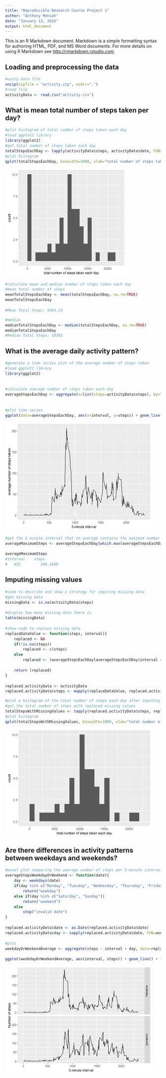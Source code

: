 ```yaml
---
title: "Reproducible Research Course Project 1"
author: "Anthony Mensah"
date: "January 13, 2016"
output: html_document
---
```


This is an R Markdown document. Markdown is a simple formatting syntax for authoring HTML, PDF, and MS Word documents. For more details on using R Markdown see <http://rmarkdown.rstudio.com>.


## Loading and preprocessing the data
```r
#unzip data file
unzip(zipfile = "activity.zip", exdir=".")
#read file
activityData <- read.csv("activity.csv")
```


## What is mean total number of steps taken per day?
```r
#plot histogram of total number of steps taken each day
#load ggplot2 library
library(ggplot2)
#get total number of steps taken each day
totalStepsEachDay <- tapply(activityData$steps, activityData$date, FUN=sum, na.rm=TRUE)
#plot histogram
qplot(totalStepsEachDay, binwidth=1000, xlab="total number of steps taken each day")
```

![plot of total Steps Each Day](instructions_fig/totalStepsEachDay.png)

```r
#calculate mean and median number of steps taken each day
#mean total number of steps
meanTotalStepsEachDay <- mean(totalStepsEachDay, na.rm=TRUE)
meanTotalStepsEachDay

#Mean Total Steps: 9354.23
```


```r
#median
medianTotalStepsEachDay <- median(totalStepsEachDay, na.rm=TRUE)
medianTotalStepsEachDay
#Median Total Steps: 10395
```


## What is the average daily activity pattern?
```r
#generate a time series plot of the average number of steps taken
#load ggplot2 library
library(ggplot2)


#calculate average number of steps taken each day
averageStepsEachDay <- aggregate(x=list(steps=activityData$steps), by=list(interval=activityData$interval), FUN=mean, na.rm=TRUE)


#plot time series
ggplot(data=averageStepsEachDay, aes(x=interval, y=steps)) + geom_line() + xlab("5-minute interval") + ylab("average number of steps taken")
```

![plot of average Time Series](instructions_fig/averageTimeSeries.png)


```r
#get the 5 minute interval that on average contains the maximum number of steps
averageMaximumSteps <- averageStepsEachDay[which.max(averageStepsEachDay$steps),]

averageMaximumSteps
#interval    steps
#   835         206.1698
```


## Imputing missing values
```r
#code to describe and show a strategy for imputing missing data
#get missing data
missingData <- is.na(activityData$steps)

#display how many missing data there is
table(missingData)

#show code to replace missing data
replaceDataValue <- function(steps, interval){
    replaced <- NA
    if(!is.na(steps))
        replaced <- c(steps)
    else
        replaced <- (averageStepsEachDay[averageStepsEachDay$interval == interval, "steps"])
    
    return (replaced)
}

replaced.activityData <- activityData
replaced.activityData$steps <- mapply(replaceDataValue, replaced.activityData$steps, replaced.activityData$interval)

```

```r
#plot a histogram of the total number of steps each day after imputing missing values
#get the total number of steps with replaced missing values
totalStepsWithMissingValues <- tapply(replaced.activityData$steps, replaced.activityData$date, FUN=sum)
#plot histogram
qplot(totalStepsWithMissingValues, binwidth=1000, xlab="total number of steps taken each day")
```

![plot of total Steps With Missing Values](instructions_fig/totalStepsWithMissingValues.png)


## Are there differences in activity patterns between weekdays and weekends?
```r
#panel plot comparing the average number of steps per 5-minute interval over weekdays and weekends
averageStepsWeekdayOrWeekend <- function(date){
    day <- weekdays(date)
    if(day %in% c("Monday", "Tuesday", "Wednesday", "Thursday", "Friday"))
        return("weekday")
    else if(day %in% c("Saturday", "Sunday"))
        return("weekend")
    else
        stop("invalid date")
}

replaced.activityData$date <- as.Date(replaced.activityData$date)
replaced.activityData$day <- sapply(replaced.activityData$date, FUN=averageStepsWeekdayOrWeekend)

#plot
weekdayOrWeekendAverage <- aggregate(steps ~ interval + day, data=replaced.activityData, mean)

ggplot(weekdayOrWeekendAverage, aes(interval, steps)) + geom_line() + facet_grid(day ~ .) + xlab("5-minute interval") + ylab("Number of steps")
```

![plot of total Steps With Missing Values](instructions_fig/activityPatternDifference.png)